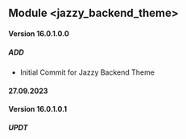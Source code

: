 ## Module <jazzy_backend_theme>

#### Version 16.0.1.0.0
##### ADD
- Initial Commit for Jazzy Backend Theme


#### 27.09.2023
#### Version 16.0.1.0.1
##### UPDT
